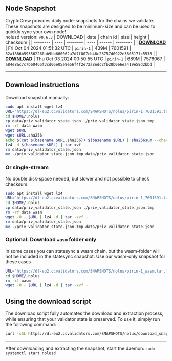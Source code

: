 ## Node Snapshot
CryptoCrew provides daily node-snapshots for the chains we validate. These snapshots are designed to be minimum-size and can be used to quickly sync your own node!  
nolusd version: `v0.6.3`
| DOWNLOAD | date | chain id | size | height | checksum |
| -------- | ---- | -------- | ---- | ------ | -------- |
| **[DOWNLOAD](https://dl-eu2.ccvalidators.com/SNAPSHOTS/nolus/pirin-1_7601591.tar.lz4)** | Fri Oct 04 2024 01:51:32 UTC | `pirin-1` | 439M | 7601591 | `62a1886b593562260ab9bb660062a7d7f007cb46c23757d0922e380517fc5538` |
| **[DOWNLOAD](https://dl-eu2.ccvalidators.com/SNAPSHOTS/nolus/pirin-1_7578067.tar.lz4)** | Thu Oct 03 2024 00:50:55 UTC | `pirin-1` | 689M | 7578067 | `a84e8ac7c7b60465f3cd06e05e9e56f4f2e72a8edc2fb28b0e6ea419e58d2bbd` |

---

## Download instructions
Download snapshot manually:
```sh
sudo apt install wget lz4
URL="https://dl-eu2.ccvalidators.com/SNAPSHOTS/nolus/pirin-1_7601591.tar.lz4"
cd $HOME/.nolus
cp data/priv_validator_state.json ./priv_validator_state.json.tmp
rm -rf data wasm
wget $URL
wget $URL.sha256
echo $(cat $(basename $URL.sha256)) $(basename $URL) | sha256sum --check
lz4 -d $(basename $URL) | tar xvf -
rm data/priv_validator_state.json
mv ./priv_validator_state.json.tmp data/priv_validator_state.json
```

### Or single-stream
No double disk-space needed, but slower and not possible to check checksum:
```sh
sudo apt install wget lz4
URL="https://dl-eu2.ccvalidators.com/SNAPSHOTS/nolus/pirin-1_7601591.tar.lz4"
cd $HOME/.nolus
cp data/priv_validator_state.json ./priv_validator_state.json.tmp
rm -rf data wasm
wget -O - $URL | lz4 -d | tar -xvf -
rm data/priv_validator_state.json
mv ./priv_validator_state.json.tmp data/priv_validator_state.json
```

### Optional: Download `wasm` folder only
In some cases you can statesync a wasm chain, but the wasm-folder will not be included in the statesync snapshot. Use our wasm-only snapshot for these cases
```sh
URL="https://dl-eu2.ccvalidators.com/SNAPSHOTS/nolus/pirin-1_wasm.tar.lz4"
cd $HOME/.nolus
rm -rf wasm
wget -O - $URL | lz4 -d | tar -xvf -
```



## Using the download script

The download script fully automates the download and extraction process, while ensuring that your validator state is preserved. To use it, simply run the following command:
```sh
curl -sSL https://dl-eu2.ccvalidators.com/SNAPSHOTS/nolus/download_snapshot.sh | bash
```
---

After downloading and extracting the snapshot, start the daemon: `sudo systemctl start nolusd`

